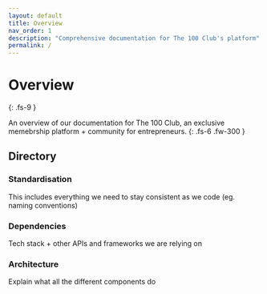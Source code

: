 ```yaml
---
layout: default
title: Overview
nav_order: 1
description: "Comprehensive documentation for The 100 Club's platform"
permalink: /
---
```


# Overview

{: .fs-9 }

An overview of our documentation for The 100 Club, an exclusive memebrship platform + community for entrepreneurs.
{: .fs-6 .fw-300 }

## Directory

### Standardisation

This includes everything we need to stay consistent as we code (eg. naming conventions)

### Dependencies

Tech stack + other APIs and frameworks we are relying on

### Architecture

Explain what all the different components do
